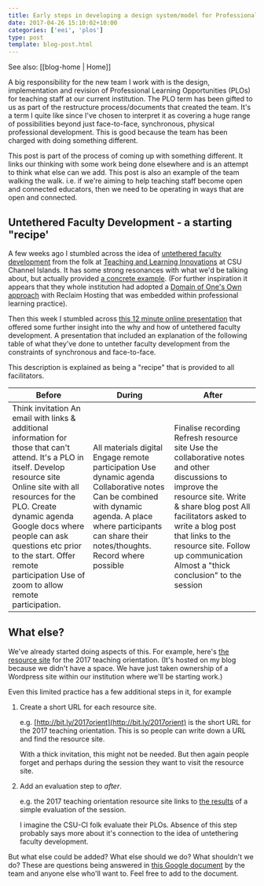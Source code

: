 ```yaml
---
title: Early steps in developing a design system/model for Professional Learning Opportunities
date: 2017-04-26 15:10:02+10:00
categories: ['eei', 'plos']
type: post
template: blog-post.html
---
```


See also: [[blog-home | Home]]

A big responsibility for the new team I work with is the design, implementation and revision of Professional Learning Opportunities (PLOs) for teaching staff at our current institution. The PLO term has been gifted to us as part of the restructure process/documents that created the team. It's a term I quite like since I've chosen to interpret it as covering a huge range of possibilities beyond just face-to-face, synchronous, physical professional development. This is good because the team has been charged with doing something different.

This post is part of the process of coming up with something different. It links our thinking with some work being done elsewhere and is an attempt to think what else can we add. This post is also an example of the team walking the walk. i.e. if we're aiming to help teaching staff become open and connected educators, then we need to be operating in ways that are open and connected.

## Untethered Faculty Development - a starting "recipe'

A few weeks ago I stumbled across the idea of [untethered faculty development](http://tlinnovations.cikeys.com/untethering-faculty-development/) from the folk at [Teaching and Learning Innovations](http://www.csuci.edu/tli/) at CSU Channel Islands. It has some strong resonances with what we'd be talking about, but actually provided [a concrete example](http://tlinnovations.cikeys.com/). (For further inspiration it appears that they whole institution had adopted a [Domain of One's Own approach](https://reclaimhosting.com/domain-of-ones-own/) with Reclaim Hosting that was embedded within professional learning practice).

Then this week I stumbled across [this 12 minute online presentation](http://events7.mediasite.com/Mediasite/Play/f402fd744a4f40ae9271c876e6fbf9431d) that offered some further insight into the why and how of untethered faculty development. A presentation that included an explanation of the following table of what they've done to untether faculty development from the constraints of synchronous and face-to-face.

This description is explained as being a "recipe" that is provided to all facilitators.

| Before | During | After |
| --- | --- | --- |
|   Think invitation   An email with links & additional information for those that can't attend. It's a PLO in itself.  Develop resource site   Online site with all resources for the PLO.  Create dynamic agenda   Google docs where people can ask questions etc prior to the start.  Offer remote participation   Use of zoom to allow remote participation.   |   All materials digital    Engage remote participation  Use dynamic agenda  Collaborative notes   Can be combined with dynamic agenda. A place where participants can share their notes/thoughts.  Record   where possible   |   Finalise recording  Refresh resource site   Use the collaborative notes and other discussions to improve the resource site.  Write & share blog post   All facilitators asked to write a blog post that links to the resource site.  Follow up communication   Almost a "thick conclusion" to the session   |

## What else?

We've already started doing aspects of this. For example, here's [the resource site](http://djon.es/blog/2017/02/24/lt-orientation-for-new-academic-staff-s1-2017/) for the 2017 teaching orientation. (It's hosted on my blog because we didn't have a space. We have just taken ownership of a Wordpress site within our institution where we'll be starting work.)

Even this limited practice has a few additional steps in it, for example

1. Create a short URL for each resource site.
    
    e.g. [http://bit.ly/2017orient](http://bit.ly/2017orient) is the short URL for the 2017 teaching orientation. This is so people can write down a URL and find the resource site.
    
    With a thick invitation, this might not be needed. But then again people forget and perhaps during the session they want to visit the resource site.
    
2. Add an evaluation step to _after_.
    
    e.g. the 2017 teaching orientation resource site links to [the results](https://docs.google.com/forms/d/1-JCPkM6HUJ2xvAcItwE_UXpdR2p6c3w4zSHdwTJsCkw/viewanalytics) of a simple evaluation of the session.
    
    I imagine the CSU-CI folk evaluate their PLOs. Absence of this step probably says more about it's connection to the idea of untethering faculty development.
    

But what else could be added? What else should we do? What shouldn't we do? These are questions being answered in [this Google document](https://docs.google.com/document/d/1okqWPEuIcMNuHWZfpGmsLwQHVM1MIb5aWRRZ2VhuT0A/edit?usp=sharing) by the team and anyone else who'll want to. Feel free to add to the document.